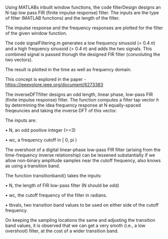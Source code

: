 Using MATLABs inbuilt window functions, the code filterDesign designs an N-tap low pass FIR (finite impulse response)
filter. The inputs are the type of filter (MATLAB functions) and the length of the filter.

The impulse response and the frequency responses are plotted for the filter of the given window function.

The code signalFiltering.m generates a low frequency sinusoid (< 0.4 𝜋) and a high frequency sinusoid (> 0.4 𝜋)
and adds the two signals. This combined signal is passed thorugh the designed FIR filter (convoluting the two vectors).

The result is plotted in the time as well as frequency domain.

This concept is explored in the paper - https://ieeexplore.ieee.org/document/6273383

The inverseDFTfilter designs an odd length, linear phase, low-pass FIR (finite impulse response) filter.
The function computes a filter tap vector *h*  by determining the idea frequency response at N equally-spaced freqeuncies and taking the inverse DFT of this vector. 

The inputs are:

• N, an odd positive integer (>=3)

• wc, a frequency cutoff in [ 0, pi )

The overshoot of a digital linear-phase low-pass FIR filter (arising from the time-frequency inverse relationship) can be lessened substantially if we allow non-binary amplitude samples near the cutoff frequency, also knows as using a transition band.

The function transitionband() takes the inputs:

• N, the length of FIR low-pass filter (N should be odd)

• wc, the cutoff frequency of the filter in radians.

• tbvals, two transition band values to be used on either side of the cutoff frequency.

On keeping the sampling locations the same and adjusting the transition band values, it is observed that we can get a very smoth (i.e., a low overshoot) filter, at the cost of a wider transition band.
